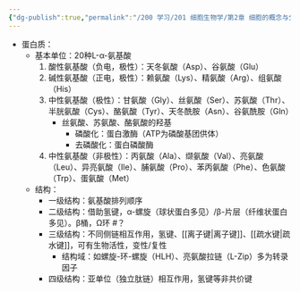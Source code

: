 ```yaml
---
{"dg-publish":true,"permalink":"/200 学习/201 细胞生物学/第2章 细胞的概念与分子基础/第2节 细胞的分子基础/生物大分子/蛋白质/","title":"蛋白质","created":"2022-12-02T11:24:08.000+08:00","updated":"2024-01-08T10:45:40.682+08:00"}
---
```



- 蛋白质：
	- 基本单位：20种L-α-氨基酸
		1. 酸性氨基酸（负电，极性）：天冬氨酸（Asp）、谷氨酸（Glu）
		2. 碱性氨基酸（正电，极性）：赖氨酸（Lys）、精氨酸（Arg）、组氨酸（His）
		3. 中性氨基酸（极性）：甘氨酸（Gly）、丝氨酸（Ser）、苏氨酸（Thr）、半胱氨酸（Cys）、酪氨酸（Tyr）、天冬酰胺（Asn）、谷氨酰胺（Gln）
			- 丝氨酸、苏氨酸、酪氨酸的羟基
				- 磷酸化：蛋白激酶（ATP为磷酸基团供体）
				- 去磷酸化：蛋白磷酸酶
		4. 中性氨基酸（非极性）：丙氨酸（Ala）、缬氨酸（Val）、亮氨酸（Leu）、异亮氨酸（Ile）、脯氨酸（Pro）、苯丙氨酸（Phe）、色氨酸（Trp）、蛋氨酸（Met）
	- 结构：
		- 一级结构：氨基酸排列顺序
		- 二级结构：借助氢键，α-螺旋（球状蛋白多见）/β-片层（纤维状蛋白多见）。β桶，Ω环 #？ 
		- 三级结构：不同侧链相互作用，氢键、[[离子键\|离子键]]、[[疏水键\|疏水键]]，可有生物活性，变性/复性
			- 结构域：如螺旋-环-螺旋（HLH）、亮氨酸拉链（L-Zip）多为转录因子
		- 四级结构：亚单位（独立肽链）相互作用，氢键等非共价键
